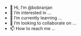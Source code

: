 - 👋 Hi, I’m @bobranjan
- 👀 I’m interested in ...
- 🌱 I’m currently learning ...
- 💞️ I’m looking to collaborate on ...
- 📫 How to reach me ...

<!---
bobranjan/bobranjan is a ✨ special ✨ repository because its `README.md` (this file) appears on your GitHub profile.
You can click the Preview link to take a look at your changes.
--->
